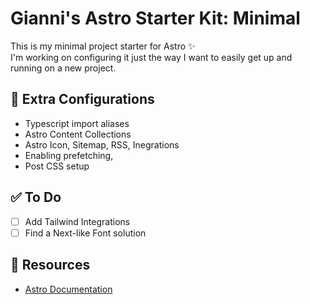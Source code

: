 # Gianni's Astro Starter Kit: Minimal

This is my minimal project starter for Astro ✨  
I'm working on configuring it just the way I want to easily get up and running on a new project.

## 🚀 Extra Configurations

- Typescript import aliases
- Astro Content Collections
- Astro Icon, Sitemap, RSS, Inegrations
- Enabling prefetching,
- Post CSS setup

## ✅ To Do

- [ ] Add Tailwind Integrations
- [ ] Find a Next-like Font solution

## 👀 Resources

- [Astro Documentation](https://docs.astro.build)
